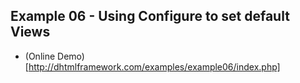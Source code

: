 ## Example 06 - Using Configure to set default Views

* (Online Demo)[http://dhtmlframework.com/examples/example06/index.php]